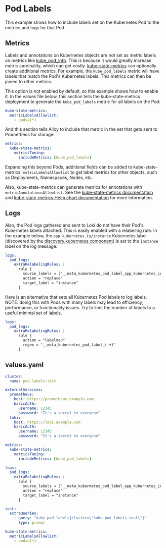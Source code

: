 # Pod Labels

This example shows how to include labels set on the Kubernetes Pod to the metrics and logs for that Pod.

## Metrics

Labels and annotations on Kubernetes objects are not set as metric labels on metrics
like [kube_pod_info](https://github.com/kubernetes/kube-state-metrics/blob/main/docs/pod-metrics.md). This is
because it would greatly increase metric cardinality, which can get
costly. [kube-state-metrics](https://github.com/kubernetes/kube-state-metrics)
can optionally create additional metrics. For example, the `kube_pod_labels` metric will have labels that match the
Pod's Kubernetes labels. This metrics can then be joined to other metrics.

This option is not enabled by default, so this example shows how to enable it. In the values file below, this section
tells the kube-state-metrics deployment to generate the `kube_pod_labels` metric for all labels on the Pod:

```yaml
kube-state-metrics:
  metricLabelsAllowlist:
    - pods=[*]
```

And this section tells Alloy to include that metric in the set that gets sent to Prometheus for storage:

```yaml
metrics:
  kube-state-metrics:
    metricsTuning:
      includeMetrics: [kube_pod_labels]
```

Expanding this beyond Pods, additional fields can be added to kube-state-metrics' `metricLabelsAllowlist` to get label
metrics for other objects, such as Deployments, Namespaces, Nodes, etc.

Also, kube-state-metrics can generate metrics for annotations with `metricAnnotationsAllowList`.
See the [kube-state-metrics documentation](https://github.com/kubernetes/kube-state-metrics) and
[kube-state-metrics Helm chart documentation](https://github.com/prometheus-community/helm-charts/tree/main/charts/kube-state-metrics)
for more information.

## Logs

Also, the Pod logs gathered and sent to Loki do not have their Pod's Kubernetes labels attached. This is easily enabled
with a relabeling rule. In the example below, the `app.kubernetes.io/instance` Kubernetes label (discovered by
the [discovery.kubernetes component](https://grafana.com/docs/alloy/latest/reference/components/discovery.kubernetes/#pod-role))
is set to the `instance` label on the log message:

```yaml
logs:
  pod_logs:
    extraRelabelingRules: |
      rule {
        source_labels = ["__meta_kubernetes_pod_label_app_kubernetes_io_instance"]
        action = "replace"
        target_label = "instance"
      }
```

Here is an alternative that sets all Kubernetes Pod labels to log labels. NOTE: doing this with Pods with many labels
may lead to efficiency, performance, or functionality issues. Try to limit the number of labels to a useful minimal set
of labels.

```yaml
logs:
  pod_logs:
    extraRelabelingRules: |
      rule {
        action = "labelmap"
        regex = "__meta_kubernetes_pod_label_(.+)"
      }
```

## values.yaml

```yaml
cluster:
  name: pod-labels-test

externalServices:
  prometheus:
    host: https://prometheus.example.com
    basicAuth:
      username: 12345
      password: "It's a secret to everyone"
  loki:
    host: https://loki.example.com
    basicAuth:
      username: 12345
      password: "It's a secret to everyone"

metrics:
  kube-state-metrics:
    metricsTuning:
      includeMetrics: [kube_pod_labels]

logs:
  pod_logs:
    extraRelabelingRules: |
      rule {
        source_labels = ["__meta_kubernetes_pod_label_app_kubernetes_io_instance"]
        action = "replace"
        target_label = "instance"
      }

test:
  extraQueries:
    - query: "kube_pod_labels{cluster=\"kube-pod-labels-test\"}"
      type: promql

kube-state-metrics:
  metricLabelsAllowlist:
    - pods=[*]
```
